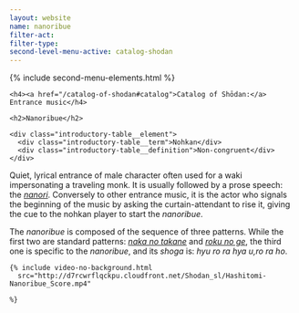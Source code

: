 ```yaml
---
layout: website
name: nanoribue
filter-act:
filter-type:
second-level-menu-active: catalog-shodan
---
```


{% include second-menu-elements.html %}

<main class="page-content">
  <div class="text-container">

    <h4><a href="/catalog-of-shodan#catalog">Catalog of Shōdan:</a> Entrance music</h4>

    <h2>Nanoribue</h2>

  <div class="introductory-table">

    <div class="introductory-table__element">
      <div class="introductory-table__term">Nohkan</div>
      <div class="introductory-table__definition">Non-congruent</div>
    </div>
  </div>
  <p>Quiet, lyrical entrance of male character often used for a waki impersonating a traveling monk. It is usually followed by a prose speech: the <a href="/catalog-of-shodan/nanori" target="_blank"><em>nanori</em></a>.
  Conversely to other entrance music, it is the actor who signals the beginning of the music by asking the curtain-attendant to rise it, giving the cue to the nohkan player to start the <em>nanoribue</em>.</p>

  <p>The <em>nanoribue</em> is composed of the sequence of three patterns. While the first two are standard patterns: <a href="/music/nohkan/Nakanotakane" target="_blank"><em>naka no takane</em></a> and <a href="/music/nohkan/Rokunoge" target="_blank"><em>roku no ge</em></a>, the third one is specific to the <em>nanoribue</em>, and its <em>shoga</em> is: <em>hyu ro ra hya u,ro ra ho</em>.</p>

    {% include video-no-background.html
      src="http://d7rcwrflqckpu.cloudfront.net/Shodan_sl/Hashitomi-Nanoribue_Score.mp4"

    %}
  </div>
</main>
